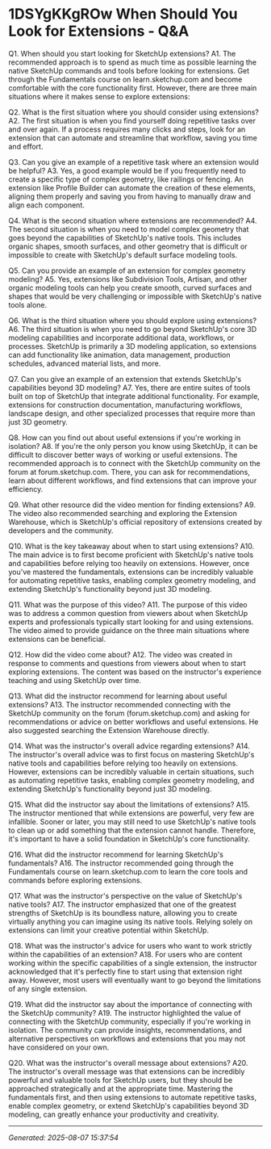 # 1DSYgKKgROw When Should You Look for Extensions - Q&A

Q1. When should you start looking for SketchUp extensions?
A1. The recommended approach is to spend as much time as possible learning the native SketchUp commands and tools before looking for extensions. Get through the Fundamentals course on learn.sketchup.com and become comfortable with the core functionality first. However, there are three main situations where it makes sense to explore extensions:

Q2. What is the first situation where you should consider using extensions?
A2. The first situation is when you find yourself doing repetitive tasks over and over again. If a process requires many clicks and steps, look for an extension that can automate and streamline that workflow, saving you time and effort.

Q3. Can you give an example of a repetitive task where an extension would be helpful?
A3. Yes, a good example would be if you frequently need to create a specific type of complex geometry, like railings or fencing. An extension like Profile Builder can automate the creation of these elements, aligning them properly and saving you from having to manually draw and align each component.

Q4. What is the second situation where extensions are recommended?
A4. The second situation is when you need to model complex geometry that goes beyond the capabilities of SketchUp's native tools. This includes organic shapes, smooth surfaces, and other geometry that is difficult or impossible to create with SketchUp's default surface modeling tools.

Q5. Can you provide an example of an extension for complex geometry modeling?
A5. Yes, extensions like Subdivision Tools, Artisan, and other organic modeling tools can help you create smooth, curved surfaces and shapes that would be very challenging or impossible with SketchUp's native tools alone.

Q6. What is the third situation where you should explore using extensions?
A6. The third situation is when you need to go beyond SketchUp's core 3D modeling capabilities and incorporate additional data, workflows, or processes. SketchUp is primarily a 3D modeling application, so extensions can add functionality like animation, data management, production schedules, advanced material lists, and more.

Q7. Can you give an example of an extension that extends SketchUp's capabilities beyond 3D modeling?
A7. Yes, there are entire suites of tools built on top of SketchUp that integrate additional functionality. For example, extensions for construction documentation, manufacturing workflows, landscape design, and other specialized processes that require more than just 3D geometry.

Q8. How can you find out about useful extensions if you're working in isolation?
A8. If you're the only person you know using SketchUp, it can be difficult to discover better ways of working or useful extensions. The recommended approach is to connect with the SketchUp community on the forum at forum.sketchup.com. There, you can ask for recommendations, learn about different workflows, and find extensions that can improve your efficiency.

Q9. What other resource did the video mention for finding extensions?
A9. The video also recommended searching and exploring the Extension Warehouse, which is SketchUp's official repository of extensions created by developers and the community.

Q10. What is the key takeaway about when to start using extensions?
A10. The main advice is to first become proficient with SketchUp's native tools and capabilities before relying too heavily on extensions. However, once you've mastered the fundamentals, extensions can be incredibly valuable for automating repetitive tasks, enabling complex geometry modeling, and extending SketchUp's functionality beyond just 3D modeling.

Q11. What was the purpose of this video?
A11. The purpose of this video was to address a common question from viewers about when SketchUp experts and professionals typically start looking for and using extensions. The video aimed to provide guidance on the three main situations where extensions can be beneficial.

Q12. How did the video come about?
A12. The video was created in response to comments and questions from viewers about when to start exploring extensions. The content was based on the instructor's experience teaching and using SketchUp over time.

Q13. What did the instructor recommend for learning about useful extensions?
A13. The instructor recommended connecting with the SketchUp community on the forum (forum.sketchup.com) and asking for recommendations or advice on better workflows and useful extensions. He also suggested searching the Extension Warehouse directly.

Q14. What was the instructor's overall advice regarding extensions?
A14. The instructor's overall advice was to first focus on mastering SketchUp's native tools and capabilities before relying too heavily on extensions. However, extensions can be incredibly valuable in certain situations, such as automating repetitive tasks, enabling complex geometry modeling, and extending SketchUp's functionality beyond just 3D modeling.

Q15. What did the instructor say about the limitations of extensions?
A15. The instructor mentioned that while extensions are powerful, very few are infallible. Sooner or later, you may still need to use SketchUp's native tools to clean up or add something that the extension cannot handle. Therefore, it's important to have a solid foundation in SketchUp's core functionality.

Q16. What did the instructor recommend for learning SketchUp's fundamentals?
A16. The instructor recommended going through the Fundamentals course on learn.sketchup.com to learn the core tools and commands before exploring extensions.

Q17. What was the instructor's perspective on the value of SketchUp's native tools?
A17. The instructor emphasized that one of the greatest strengths of SketchUp is its boundless nature, allowing you to create virtually anything you can imagine using its native tools. Relying solely on extensions can limit your creative potential within SketchUp.

Q18. What was the instructor's advice for users who want to work strictly within the capabilities of an extension?
A18. For users who are content working within the specific capabilities of a single extension, the instructor acknowledged that it's perfectly fine to start using that extension right away. However, most users will eventually want to go beyond the limitations of any single extension.

Q19. What did the instructor say about the importance of connecting with the SketchUp community?
A19. The instructor highlighted the value of connecting with the SketchUp community, especially if you're working in isolation. The community can provide insights, recommendations, and alternative perspectives on workflows and extensions that you may not have considered on your own.

Q20. What was the instructor's overall message about extensions?
A20. The instructor's overall message was that extensions can be incredibly powerful and valuable tools for SketchUp users, but they should be approached strategically and at the appropriate time. Mastering the fundamentals first, and then using extensions to automate repetitive tasks, enable complex geometry, or extend SketchUp's capabilities beyond 3D modeling, can greatly enhance your productivity and creativity.

---
*Generated: 2025-08-07 15:37:54*
